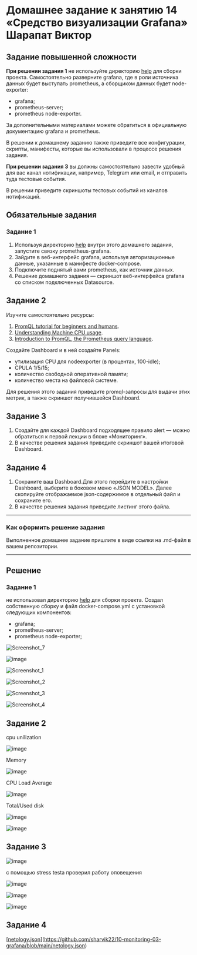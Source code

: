 # Домашнее задание к занятию 14 «Средство визуализации Grafana» Шарапат Виктор

## Задание повышенной сложности

**При решении задания 1** не используйте директорию [help](./help) для сборки проекта. Самостоятельно разверните grafana, где в роли источника данных будет выступать prometheus, а сборщиком данных будет node-exporter:

- grafana;
- prometheus-server;
- prometheus node-exporter.

За дополнительными материалами можете обратиться в официальную документацию grafana и prometheus.

В решении к домашнему заданию также приведите все конфигурации, скрипты, манифесты, которые вы 
использовали в процессе решения задания.

**При решении задания 3** вы должны самостоятельно завести удобный для вас канал нотификации, например, Telegram или email, и отправить туда тестовые события.

В решении приведите скриншоты тестовых событий из каналов нотификаций.

## Обязательные задания

### Задание 1

1. Используя директорию [help](./help) внутри этого домашнего задания, запустите связку prometheus-grafana.
1. Зайдите в веб-интерфейс grafana, используя авторизационные данные, указанные в манифесте docker-compose.
1. Подключите поднятый вами prometheus, как источник данных.
1. Решение домашнего задания — скриншот веб-интерфейса grafana со списком подключенных Datasource.

## Задание 2

Изучите самостоятельно ресурсы:

1. [PromQL tutorial for beginners and humans](https://valyala.medium.com/promql-tutorial-for-beginners-9ab455142085).
1. [Understanding Machine CPU usage](https://www.robustperception.io/understanding-machine-cpu-usage).
1. [Introduction to PromQL, the Prometheus query language](https://grafana.com/blog/2020/02/04/introduction-to-promql-the-prometheus-query-language/).

Создайте Dashboard и в ней создайте Panels:

- утилизация CPU для nodeexporter (в процентах, 100-idle);
- CPULA 1/5/15;
- количество свободной оперативной памяти;
- количество места на файловой системе.

Для решения этого задания приведите promql-запросы для выдачи этих метрик, а также скриншот получившейся Dashboard.

## Задание 3

1. Создайте для каждой Dashboard подходящее правило alert — можно обратиться к первой лекции в блоке «Мониторинг».
1. В качестве решения задания приведите скриншот вашей итоговой Dashboard.

## Задание 4

1. Сохраните ваш Dashboard.Для этого перейдите в настройки Dashboard, выберите в боковом меню «JSON MODEL». Далее скопируйте отображаемое json-содержимое в отдельный файл и сохраните его.
1. В качестве решения задания приведите листинг этого файла.

---

### Как оформить решение задания

Выполненное домашнее задание пришлите в виде ссылки на .md-файл в вашем репозитории.

---


## Решение

### Задание 1

не использовал директорию [help](./help) для сборки проекта. Создал собственную сборку и файл docker-compose.yml с установкой следующих компонентов:

- grafana;
- prometheus-server;
- prometheus node-exporter;

![Screenshot_7](https://github.com/user-attachments/assets/05dcbc59-14db-4646-9fd3-3b16f1063cf4)

![image](https://github.com/user-attachments/assets/35d4605e-5059-4644-b0e7-080c63940868)

![Screenshot_1](https://github.com/user-attachments/assets/fedd108d-a1f5-4c42-b6c5-81d61a5abe63)

![Screenshot_2](https://github.com/user-attachments/assets/f5a7c2f2-4619-410e-9433-3a9fe7fe31a8)

![Screenshot_3](https://github.com/user-attachments/assets/c3e360d6-8228-49d0-969f-6ab8b0d53f60)

![Screenshot_4](https://github.com/user-attachments/assets/f5327fa7-564e-4fb6-8cde-e5a7b205b1cc)


## Задание 2

cpu unilization

![image](https://github.com/user-attachments/assets/2d897e32-24bf-47e9-9f90-93037f4c8af7)


Memory

![image](https://github.com/user-attachments/assets/e29713d4-89e0-448f-b09b-703c70f9c872)

CPU Load Average

![image](https://github.com/user-attachments/assets/abf91a11-e4aa-4690-9a94-692db6bb9e4e)

Total/Used disk

![image](https://github.com/user-attachments/assets/ae4b5158-93dd-4baa-a4bd-72013f88c60a)

![image](https://github.com/user-attachments/assets/b605074b-cae5-43a1-a2bb-ee3279eb34bb)


## Задание 3

![image](https://github.com/user-attachments/assets/d1f5c61e-d249-4fc2-8e4a-ff4c9d1ab39f)

с помощью stress testa проверил работу оповещения 

![image](https://github.com/user-attachments/assets/56ebebbe-bfd9-413f-8328-122761093518)

![image](https://github.com/user-attachments/assets/83bf2cde-bd20-4f47-8e0a-1f3314467118)

![image](https://github.com/user-attachments/assets/070747cd-3de0-419e-a0f3-cf1fae00674b)

## Задание 4

[[netology.json](https://github.com/sharvik22/10-monitoring-03-grafana.git/)](https://github.com/sharvik22/10-monitoring-03-grafana/blob/main/netology.json)

